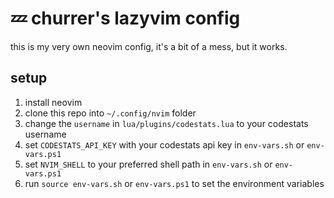 # 💤 churrer's lazyvim config

this is my very own neovim config, it's a bit of a mess, but it works.

## setup

1. install neovim
2. clone this repo into `~/.config/nvim` folder
3. change the `username` in `lua/plugins/codestats.lua` to your codestats username
4. set `CODESTATS_API_KEY` with your codestats api key in `env-vars.sh` or `env-vars.ps1`
5. set `NVIM_SHELL` to your preferred shell path in `env-vars.sh` or `env-vars.ps1`
6. run `source env-vars.sh` or `env-vars.ps1` to set the environment variables
